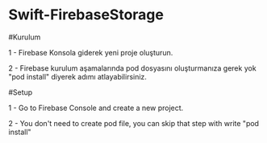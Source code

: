 # Swift-FirebaseStorage

#Kurulum

1 - Firebase Konsola giderek yeni proje oluşturun.

2 - Firebase kurulum aşamalarında pod dosyasını oluşturmanıza gerek yok "pod install" diyerek adımı atlayabilirsiniz.

#Setup

1 - Go to Firebase Console and create a new project.

2 - You don't need to create pod file, you can skip that step with write "pod install"

